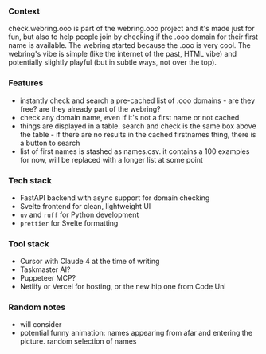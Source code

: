 ### Context
check.webring.ooo is part of the webring.ooo project and it's made just for fun, but also to help people join by checking if the .ooo domain for their first name is available. The webring started because the .ooo is very cool. The webring's vibe is simple (like the internet of the past, HTML vibe) and potentially slightly playful (but in subtle ways, not over the top).

### Features
- instantly check and search a pre-cached list of <firstname>.ooo domains - are they free? are they already part of the webring?
- check any domain name, even if it's not a first name or not cached
- things are displayed in a table. search and check is the same box above the table - if there are no results in the cached firstnames thing, there is a button to search
- list of first names is stashed as names.csv. it contains a 100 examples for now, will be replaced with a longer list at some point

### Tech stack 
- FastAPI backend with async support for domain checking
- Svelte frontend for clean, lightweight UI
- `uv` and `ruff` for Python development
- `prettier` for Svelte formatting

### Tool stack
- Cursor with Claude 4 at the time of writing
- Taskmaster AI?
- Puppeteer MCP?
- Netlify or Vercel for hosting, or the new hip one from Code Uni

### Random notes
- will consider 
- potential funny animation: names appearing from afar and entering the picture. random selection of names